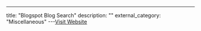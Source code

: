 ---
title: "Blogspot Blog Search"
description: ""
external_category: "Miscellaneous"
---[Visit Website](https://searchblogspot.com/)

